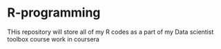 # R-programming
THis repository will store all of my R codes as a part of my Data scientist toolbox course work in coursera
